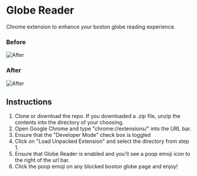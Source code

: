 # Globe Reader
Chrome extension to enhance your boston globe reading experience.

### Before

![After](https://image.ibb.co/jsuDq5/Screen_Shot_2017_06_25_at_5_54_54_PM.png)

### After

![After](https://image.ibb.co/dEEUV5/Screen_Shot_2017_06_25_at_5_55_00_PM.png)


## Instructions
1. Clone or download the repo.  If you downloaded a .zip file, unzip the contents into the directory of your choosing.
2. Open Google Chrome and type "chrome://extensions/" into the URL bar.
3. Ensure that the "Developer Mode" check box is toggled
4. Click on "Load Unpacked Extension" and select the directory from step 1.
5. Ensure that Globe Reader is enabled and you'll see a poop emoji icon to the right of the url bar.
6. Click the poop emoji on any blocked boston globe page and enjoy!
